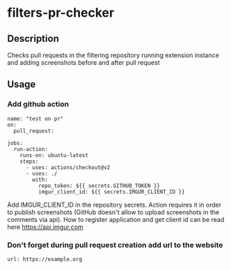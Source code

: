 # filters-pr-checker

## Description
Checks pull requests in the filtering repository running extension instance and adding screenshots before and after pull request

## Usage
### Add github action

[//]: # (TODO update action title)
```
name: "test on pr"
on:
  pull_request:

jobs:
  run-action:
    runs-on: ubuntu-latest
    steps:
      - uses: actions/checkout@v2
      - uses: ./
        with:
          repo_token: ${{ secrets.GITHUB_TOKEN }}
          imgur_client_id: ${{ secrets.IMGUR_CLIENT_ID }}
```

Add IMGUR_CLIENT_ID in the repository secrets. Action requires it in order to publish screenshots (GitHub doesn't allow to upload screenshots in the comments via api). How to register application and get client id can be read here https://api.imgur.com

### Don't forget during pull request creation add url to the website
`url: https://example.org`
